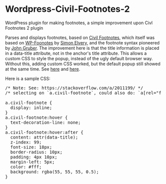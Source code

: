 # Wordpress-Civil-Footnotes-2
WordPress plugin for making footnotes, a simple improvement upon Civl Footnotes 2 plugin

Parses and displays footnotes, based on <a href="https://wordpress.org/plugins/civil-footnotes/">Civil Footnotes</a>, which itself was based on <a href="https://elvery.net/drzax/wordpress-footnotes-plugin">WP-Foonotes</a> by <a href="http://elvery.net">Simon Elvery</a>, and the footnote syntax pioneered by <a href="http://daringfireball.net/2005/07/footnotes">John Gruber</a>. The improvement here is that the title information is placed in a data-title attribute, not in the anchor's title attribute. This allows a custom CSS to style the popup, instead of the ugly default browser way. Without this, adding custom CSS worked, but the default popup still showed at the same time. See <a href="https://stackoverflow.com/a/35141804/">here</a> and <a href="https://stackoverflow.com/a/2011199/">here</a>.

Here is a sample CSS:

<pre>
/* Note: See: https://stackoverflow.com/a/2011199/ */
/* selecting on `a.civil-footnote`, could also do: `a[rel="footnote"` */

a.civil-footnote {
  display: inline;
}
a.civil-footnote:hover {
  text-decoration-line: none;
}
a.civil-footnote:hover:after {
  content: attr(data-title);
  z-index: 99;
  font-size: 18px;
  border-radius: 10px;
  padding: 4px 10px;
  margin-left: 5px;
  color: #fff;
  background: rgba(55, 55, 55, 0.5);
}
</pre>